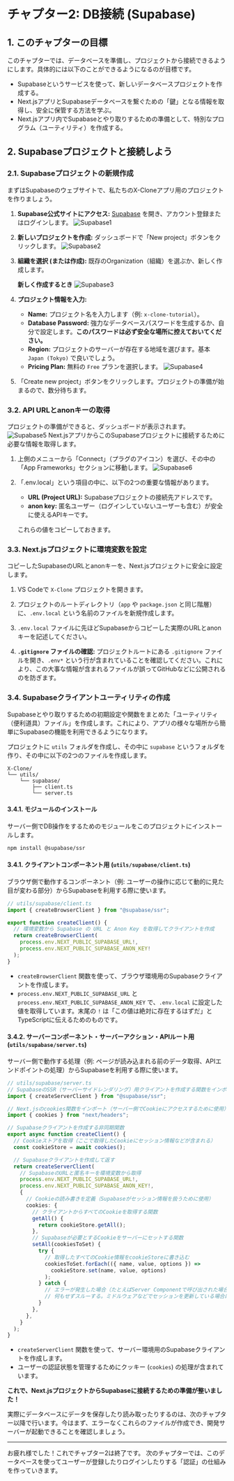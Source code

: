 # チャプター2: DB接続 (Supabase)

## 1. このチャプターの目標

このチャプターでは、データベースを準備し、プロジェクトから接続できるようにします。具体的には以下のことができるようになるのが目標です。

- Supabaseというサービスを使って、新しいデータベースプロジェクトを作成する。
- Next.jsアプリとSupabaseデータベースを繋ぐための「鍵」となる情報を取得し、安全に保管する方法を学ぶ。
- Next.jsアプリ内でSupabaseとやり取りするための準備として、特別なプログラム（ユーティリティ）を作成する。

## 2. Supabaseプロジェクトと接続しよう

### 2.1. Supabaseプロジェクトの新規作成

まずはSupabaseのウェブサイトで、私たちのX-Cloneアプリ用のプロジェクトを作りましょう。

1.  **Supabase公式サイトにアクセス:** [Supabase](https://supabase.com/) を開き、アカウント登録またはログインします。
    ![Supabase1](../../Materials/1.DB/image.png)
2.  **新しいプロジェクトを作成:** ダッシュボードで「New project」ボタンをクリックします。
    ![Supabase2](../../Materials/1.DB/image2.png)
3.  **組織を選択 (または作成):** 既存のOrganization（組織）を選ぶか、新しく作成します。
  
      **新しく作成するとき**
      ![Supabase3](../../Materials/1.DB/image3.png)
5.  **プロジェクト情報を入力:**
    - **Name:** プロジェクト名を入力します（例: `x-clone-tutorial`）。
    - **Database Password:** 強力なデータベースパスワードを生成するか、自分で設定します。**このパスワードは必ず安全な場所に控えておいてください。**
    - **Region:** プロジェクトのサーバーが存在する地域を選びます。基本 `Japan (Tokyo)` で良いでしょう。
    - **Pricing Plan:** 無料の `Free` プランを選択します。
    ![Supabase4](../../Materials/1.DB/image4.png)
6.  「Create new project」ボタンをクリックします。プロジェクトの準備が始まるので、数分待ちます。

### 3.2. API URLとanonキーの取得

プロジェクトの準備ができると、ダッシュボードが表示されます。
![Supabase5](../../Materials/1.DB/image5.png)
Next.jsアプリからこのSupabaseプロジェクトに接続するために必要な情報を取得します。

1.  上側のメニューから「Connect」（プラグのアイコン）を選び、その中の「App Frameworks」セクションに移動します。
    ![Supabase6](../../Materials/1.DB/image6.png)
2.  「.env.local」という項目の中に、以下の2つの重要な情報があります。
    - **URL (Project URL):** Supabaseプロジェクトの接続先アドレスです。
    - **anon key:** 匿名ユーザー（ログインしていないユーザーも含む）が安全に使えるAPIキーです。
      
    これらの値をコピーしておきます。

### 3.3. Next.jsプロジェクトに環境変数を設定

コピーしたSupabaseのURLとanonキーを、Next.jsプロジェクトに安全に設定します。

1.  VS Codeで `X-Clone` プロジェクトを開きます。
2.  プロジェクトのルートディレクトリ（`app` や `package.json` と同じ階層）に、`.env.local` という名前のファイルを新規作成します。
3.  `.env.local` ファイルに先ほどSupabaseからコピーした実際のURLとanonキーを記述してください。

4.  **`.gitignore` ファイルの確認:**
    プロジェクトルートにある `.gitignore` ファイルを開き、`.env*` という行が含まれていることを確認してください。これにより、この大事な情報が含まれるファイルが誤ってGitHubなどに公開されるのを防ぎます。

### 3.4. Supabaseクライアントユーティリティの作成

Supabaseとやり取りするための初期設定や関数をまとめた「ユーティリティ（便利道具）ファイル」を作成します。これにより、アプリの様々な場所から簡単にSupabaseの機能を利用できるようになります。

プロジェクトに `utils` フォルダを作成し、その中に `supabase` というフォルダを作り、その中に以下の2つのファイルを作成します。

```
X-Clone/
└── utils/
    └── supabase/
        ├── client.ts
        └── server.ts
```

#### 3.4.1. モジュールのインストール
サーバー側でDB操作をするためのモジュールをこのプロジェクトにインストールします。

```bash
npm install @supabase/ssr
```
#### 3.4.1. クライアントコンポーネント用 (`utils/supabase/client.ts`)

ブラウザ側で動作するコンポーネント（例: ユーザーの操作に応じて動的に見た目が変わる部分）からSupabaseを利用する際に使います。

```typescript
// utils/supabase/client.ts
import { createBrowserClient } from "@supabase/ssr";

export function createClient() {
  // 環境変数から Supabase の URL と Anon Key を取得してクライアントを作成
  return createBrowserClient(
    process.env.NEXT_PUBLIC_SUPABASE_URL!,
    process.env.NEXT_PUBLIC_SUPABASE_ANON_KEY!
  );
}

```

- `createBrowserClient` 関数を使って、ブラウザ環境用のSupabaseクライアントを作成します。
- `process.env.NEXT_PUBLIC_SUPABASE_URL` と `process.env.NEXT_PUBLIC_SUPABASE_ANON_KEY` で、`.env.local` に設定した値を取得しています。末尾の `!` は「この値は絶対に存在するはずだ」とTypeScriptに伝えるためのものです。

#### 3.4.2. サーバーコンポーネント・サーバーアクション・APIルート用 (`utils/supabase/server.ts`)

サーバー側で動作する処理（例: ページが読み込まれる前のデータ取得、APIエンドポイントの処理）からSupabaseを利用する際に使います。

```typescript
// utils/supabase/server.ts
// SupabaseのSSR（サーバーサイドレンダリング）用クライアントを作成する関数をインポート
import { createServerClient } from "@supabase/ssr";

// Next.jsのcookies関数をインポート（サーバー側でCookieにアクセスするために使用）
import { cookies } from "next/headers";

// Supabaseクライアントを作成する非同期関数
export async function createClient() {
  // Cookieストアを取得（ここで取得したCookieにセッション情報などが含まれる）
  const cookieStore = await cookies();

  // Supabaseクライアントを作成して返す
  return createServerClient(
    // SupabaseのURLと匿名キーを環境変数から取得
    process.env.NEXT_PUBLIC_SUPABASE_URL!,
    process.env.NEXT_PUBLIC_SUPABASE_ANON_KEY!,
    {
      // Cookieの読み書きを定義（Supabaseがセッション情報を扱うために使用）
      cookies: {
        // クライアントからすべてのCookieを取得する関数
        getAll() {
          return cookieStore.getAll();
        },
        // Supabaseが必要とするCookieをサーバーにセットする関数
        setAll(cookiesToSet) {
          try {
            // 取得したすべてのCookie情報をcookieStoreに書き込む
            cookiesToSet.forEach(({ name, value, options }) =>
              cookieStore.set(name, value, options)
            );
          } catch {
            // エラーが発生した場合（たとえばServer Componentで呼び出された場合など）、
            // 何もせずスルーする。ミドルウェアなどでセッションを更新している場合は問題ない。
          }
        },
      },
    }
  );
}

```

- `createServerClient` 関数を使って、サーバー環境用のSupabaseクライアントを作成します。
- ユーザーの認証状態を管理するためにクッキー (`cookies`) の処理が含まれています。

**これで、Next.jsプロジェクトからSupabaseに接続するための準備が整いました！**

実際にデータベースにデータを保存したり読み取ったりするのは、次のチャプター以降で行います。今はまず、エラーなくこれらのファイルが作成でき、開発サーバーが起動できることを確認しましょう。

---

お疲れ様でした！これでチャプター2は終了です。
次のチャプターでは、このデータベースを使ってユーザーが登録したりログインしたりする「認証」の仕組みを作っていきます。
